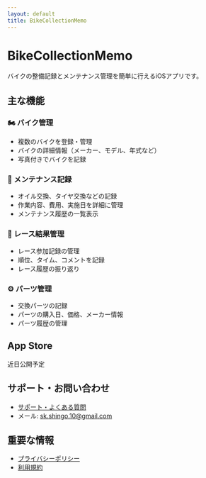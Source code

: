```yaml
---
layout: default
title: BikeCollectionMemo
---
```


# BikeCollectionMemo

バイクの整備記録とメンテナンス管理を簡単に行えるiOSアプリです。

## 主な機能

### 🏍️ バイク管理
- 複数のバイクを登録・管理
- バイクの詳細情報（メーカー、モデル、年式など）
- 写真付きでバイクを記録

### 🔧 メンテナンス記録
- オイル交換、タイヤ交換などの記録
- 作業内容、費用、実施日を詳細に管理
- メンテナンス履歴の一覧表示

### 🏁 レース結果管理
- レース参加記録の管理
- 順位、タイム、コメントを記録
- レース履歴の振り返り

### ⚙️ パーツ管理
- 交換パーツの記録
- パーツの購入日、価格、メーカー情報
- パーツ履歴の管理

## App Store

近日公開予定

## サポート・お問い合わせ

- [サポート・よくある質問](support.md)
- メール: sk.shingo.10@gmail.com

## 重要な情報

- [プライバシーポリシー](privacy-policy.md)
- [利用規約](terms-of-service.md)